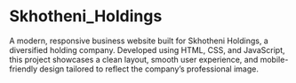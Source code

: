 # Skhotheni_Holdings
A modern, responsive business website built for Skhotheni Holdings, a diversified holding company. Developed using HTML, CSS, and JavaScript, this project showcases a clean layout, smooth user experience, and mobile-friendly design tailored to reflect the company’s professional image.
